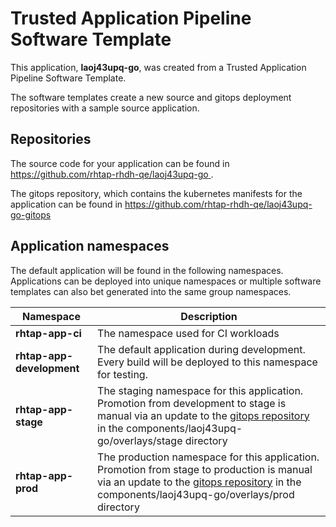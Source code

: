 # Trusted Application Pipeline Software Template

This application, **laoj43upq-go**, was created from a Trusted Application Pipeline Software Template.

The software templates create a new source and gitops deployment repositories with a sample source application. 

## Repositories

The source code for your application can be found in [https://github.com/rhtap-rhdh-qe/laoj43upq-go ](https://github.com/rhtap-rhdh-qe/laoj43upq-go ).
 
The gitops repository, which contains the kubernetes manifests for the application can be found in 
[https://github.com/rhtap-rhdh-qe/laoj43upq-go-gitops ](https://github.com/rhtap-rhdh-qe/laoj43upq-go-gitops ) 

## Application namespaces 

The default application will be found in the following namespaces. Applications can be deployed into unique namespaces or multiple software templates can also bet generated into the same group namespaces.  

|  Namespace   |  Description   |  
| -------- | -------- |
| **rhtap-app-ci** | The namespace used for CI workloads |
| **rhtap-app-development** | The default application during development. Every build will be deployed to this namespace for testing. |
| **rhtap-app-stage** | The staging namespace for this application. Promotion from development to stage is manual via an update to the [gitops repository](https://github.com/rhtap-rhdh-qe/laoj43upq-go-gitops ) in the components/laoj43upq-go/overlays/stage directory |
| **rhtap-app-prod** | The production namespace for this application. Promotion from stage to production is manual via an update to the [gitops repository](https://github.com/rhtap-rhdh-qe/laoj43upq-go-gitops ) in the components/laoj43upq-go/overlays/prod directory |